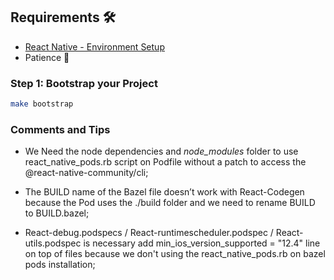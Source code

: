 ## Requirements 🛠️

- [React Native - Environment Setup](https://reactnative.dev/docs/environment-setup)
- Patience 🤣

### Step 1: Bootstrap your Project

```bash
make bootstrap
```

### Comments and Tips

- We Need the node dependencies and _node_modules_ folder to use react_native_pods.rb script on Podfile without a patch to access the @react-native-community/cli;

- The BUILD name of the Bazel file doesn’t work with React-Codegen because the Pod uses the ./build folder and we need to rename BUILD to BUILD.bazel;

- React-debug.podspecs / React-runtimescheduler.podspec / React-utils.podspec is necessary add min_ios_version_supported = "12.4" line on top of files because we don't using the react_native_pods.rb on bazel pods installation;
